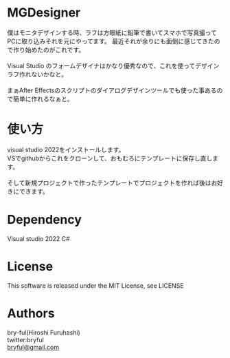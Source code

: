 ﻿# MGDesigner

僕はモニタデザインする時、ラフは方眼紙に鉛筆で書いてスマホで写真撮ってPCに取り込みそれを元にやってます。
最近それが余りにも面倒に感じてきたので作り始めたのがこれです。<br>
<br>
Visual Studio のフォームデザイナはかなり優秀なので、これを使ってデザインラフ作れないかなと。<br>
<br>
まぁAfter Effectsのスクリプトのダイアログデザインツールでも使った事あるので簡単に作れるなぁと。<br>


# 使い方
visual studio 2022をインストールします。<br>
VSでgithubからこれをクローンして、おもむろにテンプレートに保存し直します。<br>
<br>
そして新規プロジェクトで作ったテンプレートでプロジェクトを作れば後はお好きにできます。<br>

# Dependency
Visual studio 2022 C#<br>


# License

This software is released under the MIT License, see LICENSE

# Authors

bry-ful(Hiroshi Furuhashi)<br>
twitter:bryful<br>
bryful@gmail.com<br>

